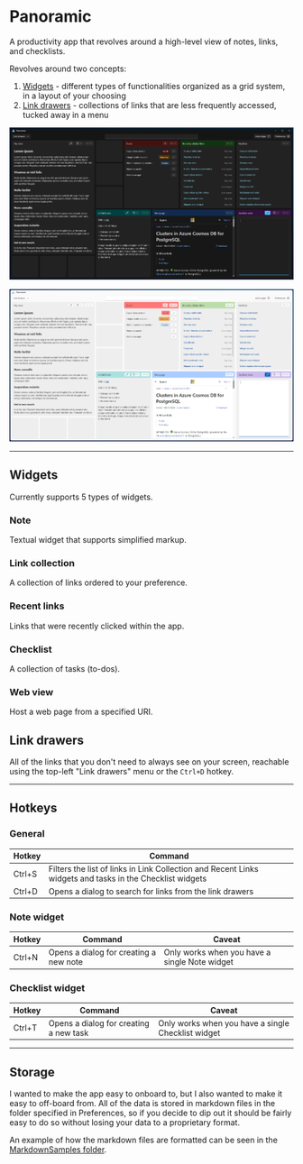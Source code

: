 # Panoramic

A productivity app that revolves around a high-level view of notes, links, and checklists.

Revolves around two concepts:

1. [Widgets](#widgets) - different types of functionalities organized as a grid system, in a layout of your choosing
2. [Link drawers](#link-drawers) - collections of links that are less frequently accessed, tucked away in a menu

![Preview (Dark)](design/preview-dark.webp)

![Preview (Light)](design/preview-light.webp)

---

## Widgets

Currently supports 5 types of widgets.

### Note

Textual widget that supports simplified markup. 

### Link collection

A collection of links ordered to your preference.

### Recent links

Links that were recently clicked within the app. 

### Checklist

A collection of tasks (to-dos).

### Web view

Host a web page from a specified URI.

## Link drawers

All of the links that you don't need to always see on your screen, reachable using the top-left "Link drawers" menu or the `Ctrl+D` hotkey.

---

## Hotkeys

### General

| Hotkey | Command |
|-|-|
| Ctrl+S | Filters the list of links in Link Collection and Recent Links widgets and tasks in the Checklist widgets |
| Ctrl+D | Opens a dialog to search for links from the link drawers |

### Note widget

| Hotkey | Command | Caveat |
|-|-|-|
| Ctrl+N | Opens a dialog for creating a new note | Only works when you have a single Note widget |

### Checklist widget

| Hotkey | Command | Caveat |
|-|-|-|
| Ctrl+T | Opens a dialog for creating a new task | Only works when you have a single Checklist widget |

---

## Storage

I wanted to make the app easy to onboard to, but I also wanted to make it easy to off-board from. All of the data is stored in markdown files in the folder specified in Preferences, so if you decide to dip out it should be fairly easy to do so without losing your data to a proprietary format.

An example of how the markdown files are formatted can be seen in the [MarkdownSamples folder](/test/Benchmarks/MarkdownSamples).
